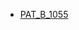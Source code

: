 *   [PAT_B_1055](https://github.com/jJayyyyyyy/cs/tree/master/OJ/PAT/basic_level/1055_%E9%9B%86%E4%BD%93%E7%85%A7)